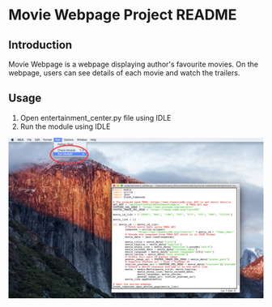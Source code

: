 # Movie Webpage Project README
## Introduction
Movie Webpage is a webpage displaying author's favourite movies. On the webpage, users can see details of each movie and watch the trailers.
## Usage
1. Open entertainment_center.py file using IDLE
2. Run the module using IDLE

![Sreen Shot](screenshot.png)
